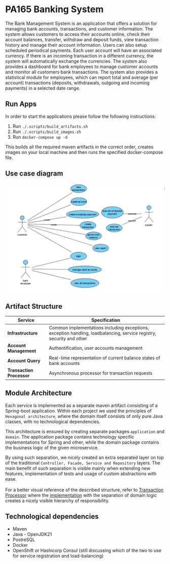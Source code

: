  # PA165 Banking System

<p>
The Bank Management System is an application that offers a solution for managing bank accounts, transactions, and customer information. 
The system allows customers to access their accounts online, check their account balances, transfer, withdraw and deposit funds,
view transaction history and manage their account information. Users can also setup scheduled periodical payments. 
Each user account will have an associated currency. If there is an incoming transaction in a different currency, 
the system will automatically exchange the currencies. The system also provides a dashboard for bank employees to manage 
customer accounts and monitor all customers bank transactions. The system also provides a statistical module for employees, 
which can report total and average (per account) transactions (deposits, withdrawals, outgoing and incoming payments) in a selected date range.
</p>

## Run Apps
In order to start the applications please follow the following instructions:
1. Run `./.scripts/build_artifacts.sh`
2. Run `./.scripts/build_images.sh`
3. Run `docker-compose up -d` 

This builds all the required maven artifacts in the correct order, creates images on your local machine and then runs the specified
docker-compose file.


## Use case diagram
<img src="./.documentation/useCaseDiagram.png" width="800">

## Artifact Structure

| Service	                    | Specification	                                                                                                        |
|-----------------------------|-----------------------------------------------------------------------------------------------------------------------|
| 	 **Infrastructure**        | 	Common implementations including exceptions, exception handling, loadbalancing, service registry, security and other |
| 	 **Account Management**    | 	  Authentification, user accounts management                                                                         |
| 	  **Account Query**        | 	 Real-time representation of current balance states of bank accounts                                                 |
| 	 **Transaction Processor** | 	 Asynchronous processor for transaction requests                                                                     |


## Module Architecture
Each service is implemented as a separate maven artifact consisting of a Spring-boot application. Within each project
we used the principles of `Hexagonal architecture`, where the domain itself consists of only pure Java classes,
with no technological dependencies. 

This architecture is ensured by creating separate packages `application` and `domain`. The application package contains technology specific
implementations for Spring and other, while the domain package contains the business logic of the given microservice.

By using such separation, we nicely created an extra separated layer on top of the
traditional `Controller, Facade, Service and Repository` layers. The main benefit of such separation is visible mainly when 
extending new features, implementation of tests and usage of custom abstractions with ease.
<br><br>
For a better visual reference of the described structure, refer to [Transaction Processor](./transaction-processor) 
where the [implementation](./transaction-processor/src/main/java/cz/muni/pa165/banking/) with the separation of domain logic creates a nicely visible hierarchy of responsibility.

## Technological dependencies
- Maven
- Java - OpenJDK21
- PostreSQL
- Docker
- OpenShift or Hashicorp Consul (still discussing which of the two to use for service registration and load-balancing)